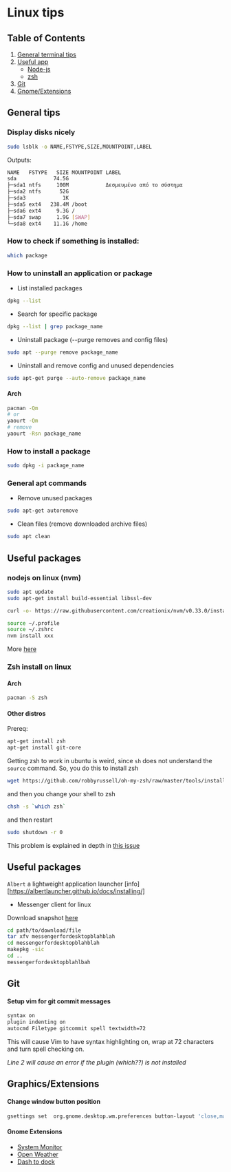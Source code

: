 # Linux tips

## Table of Contents
1. [General terminal tips](#general)
2. [Useful app](#useful)
    * [Node-js](#nodejs)
    * [zsh](#zsh)
3. [Git](#git)
4. [Gnome/Extensions](#extensions)

## General tips <div id="general"></div>

### Display disks nicely
```sh
sudo lsblk -o NAME,FSTYPE,SIZE,MOUNTPOINT,LABEL
```
Outputs:
```sh
NAME   FSTYPE   SIZE MOUNTPOINT LABEL
sda            74.5G            
├─sda1 ntfs     100M            Δεσμευμένο από το σύστημα
├─sda2 ntfs      52G            
├─sda3            1K            
├─sda5 ext4   238.4M /boot      
├─sda6 ext4     9.3G /          
├─sda7 swap     1.9G [SWAP]     
└─sda8 ext4    11.1G /home   
```

### How to check if something is installed:
```sh
which package
```
### How to uninstall an application or package
* List installed packages
```sh
dpkg --list
```
* Search for specific package
```sh
dpkg --list | grep package_name
```
* Uninstall package (--purge removes and config files)
```sh
sudo apt --purge remove package_name
```
* Uninstall and remove config and unused dependencies
```sh
sudo apt-get purge --auto-remove package_name
```
#### Arch
```sh
pacman -Qm
# or
yaourt -Qm
# remove
yaourt -Rsn package_name
```
### How to install a package
```sh
sudo dpkg -i package_name
```
### General apt commands 
* Remove unused packages
```sh
sudo apt-get autoremove 
```
* Clean files (remove downloaded archive files)
```sh 
sudo apt clean
```

## Useful packages <div id="useful"></div>

### nodejs on linux (nvm) <div id="nodejs"></div>
```sh
sudo apt update
sudo apt-get install build-essential libssl-dev

curl -o- https://raw.githubusercontent.com/creationix/nvm/v0.33.0/install.sh | bash

source ~/.profile
source ~/.zshrc
nvm install xxx
```
More [here](https://www.digitalocean.com/community/tutorials/how-to-install-node-js-on-debian-8)

### Zsh install on linux <div id="zsh"></div>

#### Arch
```sh
pacman -S zsh
```
#### Other distros
Prereq:
```bash
apt-get install zsh
apt-get install git-core
```
Getting zsh to work in ubuntu is weird, since `sh` does not understand the `source` command.  So, you do this to install zsh
```sh        
wget https://github.com/robbyrussell/oh-my-zsh/raw/master/tools/install.sh -O - | zsh
```
and then you change your shell to zsh
```sh
chsh -s `which zsh`
```
and then restart
```sh
sudo shutdown -r 0
```

This problem is explained in depth in [this issue](https://github.com/robbyrussell/oh-my-zsh/issues/227#issuecomment-825773)

## Useful packages

`Albert` a lightweight application launcher [info][https://albertlauncher.github.io/docs/installing/]

* Messenger client for linux

Download snapshot [here](https://aur.archlinux.org/packages/messengerfordesktop-bin/)
```sh
cd path/to/download/file
tar xfv messengerfordesktopblahblah
cd messengerfordesktopblahblah
makepkg -sic
cd ..
messengerfordesktopblahlbah
```
## Git <div id="git"></div>

#### Setup vim for git commit messages
```sh
syntax on
plugin indenting on
autocmd Filetype gitcommit spell textwidth=72
```
This will cause Vim to have syntax highlighting on, wrap at 72 characters and turn spell checking on.

_Line 2 will cause an error if the plugin (which??) is not installed_

## Graphics/Extensions <div id="extensions"></div>
#### Change window button position
```sh
gsettings set  org.gnome.desktop.wm.preferences button-layout 'close,maximize,minimize:'
```

#### Gnome Extensions

* [System Monitor](https://extensions.gnome.org/extension/120/system-monitor/)
* [Open Weather](https://extensions.gnome.org/extension/750/openweather)
* [Dash to dock](https://extensions.gnome.org/extension/307/dash-to-dock/)
